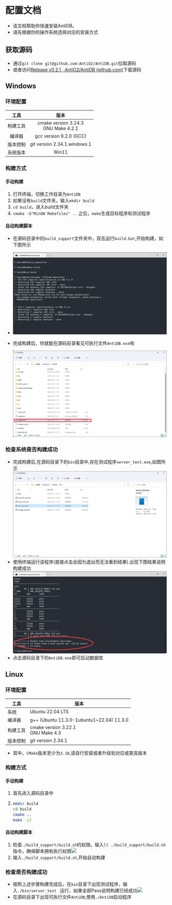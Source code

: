 # 配置文档

- 该文档帮助你快速安装AntiDB。
- 请先根据你的操作系统选择对应的安装方式

## 获取源码

- 通过`git clone git@github.com:AntiO2/AntiDB.git`拉取源码
- 或者访问[Release v0.2.1 · AntiO2/AntiDB (github.com)](https://github.com/AntiO2/AntiDB/releases/tag/v0.2.1)下载源码

## Windows

### 环境配置

|   工具   |                  版本                   |
| :------: | :-------------------------------------: |
| 构建工具 | cmake version 3.24.3<br/>GNU Make 4.2.1 |
|  编译器  |         gcc version 9.2.0 (GCC)         |
| 版本控制 |      git version 2.34.1.windows.1       |
| 系统版本| Win11|

### 构建方式

#### 手动构建

1. 打开终端，切换工作目录为`AntiDB`
2. 如果没有`build`文件夹，输入`mkdir build`
3. `cd build`，进入build文件夹
4. `cmake -G"MinGW Makefiles" ..` 之后，`make`生成目标程序和测试程序

#### 自动构建脚本

- 在源码目录中的`build_support`文件夹中，双击运行`build.bat`,开始构建，如下图所示

- ![](assets/build.png)


- 完成构建后，你就能在源码目录看见可执行文件`AntiDB.exe`啦

  ![](assets/excutable.png)

### 检查系统是否构建成功

- 完成构建后,在源码目录下的`bin`目录中,存在测试程序`server_test.exe`,如图所示![](assets/server.png)
- 使用终端运行该程序(直接点击会因为退出而无法看到结果).出现下图结果说明构建成功![](assets/Win_Success.png)
- 点击源码目录下的`AntiDB.exe`即可启动数据库

## Linux

### 环境配置

| 工具     | 版本                                      |
| -------- | ----------------------------------------- |
| 系统     | Ubuntu 22.04 LTS                          |
| 编译器   | g++ (Ubuntu 11.3.0-1ubuntu1~22.04) 11.3.0 |
| 构建工具 | cmake version 3.22.1<br />GNU Make 4.3    |
| 版本控制 | git version 2.34.1                        |

- 其中，`CMake`版本至少为`3.10`,请自行安装或者升级到对应或更高版本

### 构建方式

#### 手动构建

1. 首先进入源码目录中

2. ```bash
   mkdir build
   cd build
   cmake ..
   make -j2
   ```

#### 自动构建脚本

1. 检查`./build_support/build.sh`的权限。输入`ll ./build_support/build.sh `
   指令，确保脚本拥有执行权限![](assets/permit.png)
2. 输入`./build_support/build.sh`,开始自动构建

### 检查是否构建成功

- 按照上述步骤构建完成后，在`bin`目录下出现测试程序，输入`./bin/server_test `
  运行，如果全部Pass说明构建已经成功![](assets/pass.png)
- 在源码目录下出现可执行文件`AntiDB`,使用`./AntiDB`启动程序

